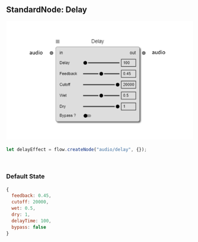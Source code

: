 ## StandardNode: Delay

<img class="zoomable" alt="Delay standard node" src="/images/standard-nodes/audio/delay.png" />

<Hierarchy :extend="{name: 'Node', link: '../../api/classes/node.html'}" />
<br/>

```js
let delayEffect = flow.createNode("audio/delay", {});
```

<br/>

### Default State

```js
{
  feedback: 0.45,
  cutoff: 20000,
  wet: 0.5,
  dry: 1,
  delayTime: 100,
  bypass: false
}
```
